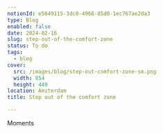 ```yaml
---
notionId: e5649115-3dc0-4968-85d0-1ec767ae2da3
type: Blog
enabled: false
date: 2024-02-16
slug: step-out-of-the-comfort-zone
status: To do
tags:
  - blog
cover:
  src: /images/blog/step-out-comfort-zone-sm.png
  width: 854
  height: 449
location: Amsterdam
title: Step out of the comfort zone

---
```


Moments

